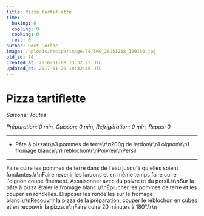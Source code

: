 ```yaml
---
title: Pizza tartiflette
time:
  baking: 0
  cooling: 0
  cooking: 0
  rest: 0
author: Odet Lorène
image: /uploads/recipe/image/74/IMG_20151218_120150.jpg
old_id: 74
created_at: 2016-01-08 15:32:23 UTC
updated_at: 2017-01-29 10:32:58 UTC
---
```


# Pizza tartiflette

_Saisons: Toutes_

_Préparation: 0 min, Cuisson: 0 min, Refrigération: 0 min, Repos: 0_

---

- Pâte à pizza\r\n3 pommes de terre\r\n200g de lardon\r\n1 oignon\r\n1 fromage blanc\r\n1 reblochon\r\nPoivre\r\nPersil

---

Faire cuire les pommes de terre dans de l'eau jusqu'à qu'elles soient fondantes.\r\nFaire revenir les lardons et en même temps faire cuire l'oignon coupé finement. Assaisonner avec du poivre et du persil.\r\nSur la pâte à pizza étaler le fromage blanc.\r\nÉplucher les pommes de terre et les couper en rondelles. Disposer les rondelles sur le fromage blanc.\r\nRecouvrir la pizza de la préparation, couper le reblochon en cubes et en recouvrir la pizza.\r\nFaire cuire 20 minutes à 180°.\r\n
